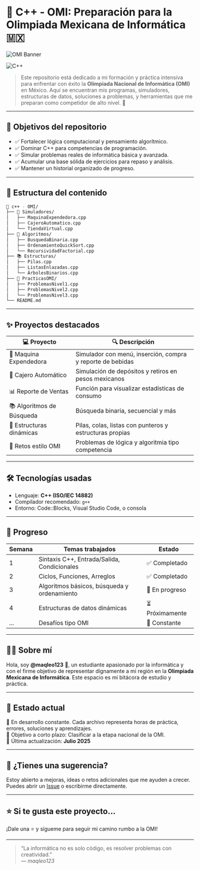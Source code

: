 # 🧠 C++ - OMI: Preparación para la Olimpiada Mexicana de Informática 🇲🇽

![OMI Banner](assets/omi_banner.png)

![C++](https://img.shields.io/badge/C%2B%2B-Preparation-blue?style=for-the-badge&logo=c%2B%2B&logoColor=white)


> Este repositorio está dedicado a mi formación y práctica intensiva para enfrentar con éxito la **Olimpiada Nacional de Informática (OMI)** en México. Aquí se encuentran mis programas, simuladores, estructuras de datos, soluciones a problemas, y herramientas que me preparan como competidor de alto nivel. 💪

---

## 🧭 Objetivos del repositorio

- ✅ Fortalecer lógica computacional y pensamiento algorítmico.
- ✅ Dominar C++ para competencias de programación.
- ✅ Simular problemas reales de informática básica y avanzada.
- ✅ Acumular una base sólida de ejercicios para repaso y análisis.
- ✅ Mantener un historial organizado de progreso.

---

## 📁 Estructura del contenido

```bash
📂 c++ - OMI/
├── 🧮 Simuladores/
│   ├── MaquinaExpendedora.cpp
│   ├── CajeroAutomatico.cpp
│   └── TiendaVirtual.cpp
├── 🧩 Algoritmos/
│   ├── BusquedaBinaria.cpp
│   ├── OrdenamientoQuickSort.cpp
│   └── RecursividadFactorial.cpp
├── 📚 Estructuras/
│   ├── Pilas.cpp
│   ├── ListasEnlazadas.cpp
│   └── ÁrbolesBinarios.cpp
├── 🧠 PracticasOMI/
│   ├── ProblemasNivel1.cpp
│   ├── ProblemasNivel2.cpp
│   └── ProblemasNivel3.cpp
└── README.md
```

---

## ✨ Proyectos destacados

| 💻 Proyecto                    | 🔍 Descripción                                                   |
|-------------------------------|------------------------------------------------------------------|
| 🥤 Maquina Expendedora        | Simulador con menú, inserción, compra y reporte de bebidas       |
| 🏧 Cajero Automático          | Simulación de depósitos y retiros en pesos mexicanos             |
| 📊 Reporte de Ventas          | Función para visualizar estadísticas de consumo                  |
| 📚 Algoritmos de Búsqueda     | Búsqueda binaria, secuencial y más                               |
| 🧱 Estructuras dinámicas       | Pilas, colas, listas con punteros y estructuras propias          |
| 🧠 Retos estilo OMI           | Problemas de lógica y algoritmia tipo competencia                |

---

## 🛠️ Tecnologías usadas

- Lenguaje: **C++ (ISO/IEC 14882)**
- Compilador recomendado: `g++`
- Entorno: Code::Blocks, Visual Studio Code, o consola

---

## 📅 Progreso

| Semana | Temas trabajados                         | Estado   |
|--------|------------------------------------------|----------|
| 1      | Sintaxis C++, Entrada/Salida, Condicionales | ✅ Completado |
| 2      | Ciclos, Funciones, Arreglos                 | ✅ Completado |
| 3      | Algoritmos básicos, búsqueda y ordenamiento | 🚧 En progreso |
| 4      | Estructuras de datos dinámicas             | ⏳ Próximamente |
| ...    | Desafíos tipo OMI                          | 🧠 Constante |

---

## 🧑‍💻 Sobre mí

Hola, soy **@maqleo123** 👋, un estudiante apasionado por la informática y con el firme objetivo de representar dignamente a mi región en la **Olimpiada Mexicana de Informática**. Este espacio es mi bitácora de estudio y práctica.

---

## 🏁 Estado actual

📌 En desarrollo constante. Cada archivo representa horas de práctica, errores, soluciones y aprendizajes.  
🎯 Objetivo a corto plazo: Clasificar a la etapa nacional de la OMI.  
📆 Última actualización: **Julio 2025**

---

## 💬 ¿Tienes una sugerencia?

Estoy abierto a mejoras, ideas o retos adicionales que me ayuden a crecer.  
Puedes abrir un [Issue](https://github.com/maqleo123/c-OMI/issues) o escribirme directamente.

---

## ⭐ Si te gusta este proyecto...

¡Dale una ⭐ y sígueme para seguir mi camino rumbo a la OMI!

---

> “La informática no es solo código, es resolver problemas con creatividad.”  
> — *maqleo123*

